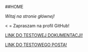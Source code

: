 <link type="text/css" rel="stylesheet" href="style/style.css" />
##HOME

_Witaj na stronie głównej!_

< = Zapraszam na profil GitHub!

<a href = "/docs"> LINK DO TESTOWEJ DOKUMENTACJI!</a>

<a href = "/2023/06/05/TESTOWY-POST"> LINK DO TESTOWEGO POSTA!</a>
